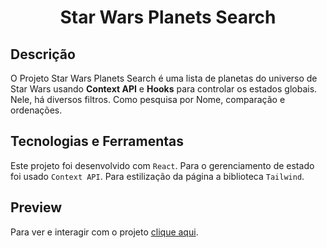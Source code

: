 <h1 align="center">Star Wars Planets Search</h1>

## Descrição

O Projeto Star Wars Planets Search é uma lista de planetas do universo de Star Wars usando **Context API** e **Hooks** para controlar os estados globais. Nele, há diversos filtros. Como pesquisa por Nome, comparação e ordenações.  


## Tecnologias e Ferramentas

Este projeto foi desenvolvido com `React`. Para o gerenciamento de estado foi usado `Context API`. Para estilização da página a biblioteca `Tailwind`.

## Preview 

Para ver e interagir com o projeto [clique aqui](https://starwars-planets-search-alissonrh.vercel.app/).